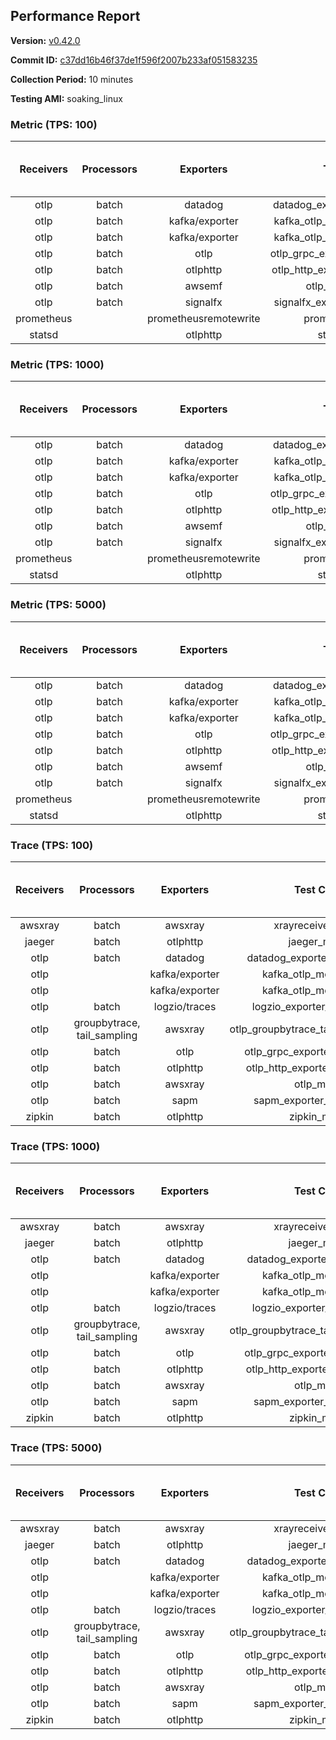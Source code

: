 ## Performance Report

**Version:** [v0.42.0](https://github.com/aws-observability/aws-otel-collector/releases/tag/v0.42.0)

**Commit ID:** [c37dd16b46f37de1f596f2007b233af051583235](https://github.com/aws-observability/aws-otel-collector/commit/c37dd16b46f37de1f596f2007b233af051583235)

**Collection Period:** 10 minutes

**Testing AMI:** soaking_linux


### Metric (TPS: 100)
| Receivers | Processors | Exporters | Test Case | Data Type | Instance Type | Avg CPU Usage (Percent) | Avg Memory Usage (Megabytes) | Max CPU Usage (Percent) | Max Memory Usage (Megabytes) |
|:---------:|:----------:|:---------:|:---------:|:---------:|:-------------:|:-----------------------:|:----------------------------:|:-----------------------:|:----------------------------:|
| otlp | batch | datadog | datadog_exporter_metric_mock | otlp | m5.2xlarge | 0.41 | 128.87 | 0.60 | 129.90 |
| otlp | batch | kafka/exporter | kafka_otlp_metric_mock_2_8_1 | otlp | m5.2xlarge | 2.09 | 134.35 | 2.30 | 135.16 |
| otlp | batch | kafka/exporter | kafka_otlp_metric_mock_3_2_0 | otlp | m5.2xlarge | 0.18 | 111.73 | 0.40 | 113.01 |
| otlp | batch | otlp | otlp_grpc_exporter_metric_mock | otlp | m5.2xlarge | 0.19 | 108.97 | 0.30 | 109.72 |
| otlp | batch | otlphttp | otlp_http_exporter_metric_mock | otlp | m5.2xlarge | 0.18 | 117.50 | 0.40 | 118.17 |
| otlp | batch | awsemf | otlp_metric_mock | otlp | m5.2xlarge | 0.37 | 120.23 | 0.60 | 122.54 |
| otlp | batch | signalfx | signalfx_exporter_metric_mock | otlp | m5.2xlarge | 0.22 | 124.20 | 0.40 | 124.82 |
| prometheus |  | prometheusremotewrite | prometheus_mock | prometheus | m5.2xlarge | 0.07 | 120.86 | 0.30 | 123.02 |
| statsd |  | otlphttp | statsd_mock | statsd | m5.2xlarge | 0.01 | 93.52 | 0.20 | 96.14 |

### Metric (TPS: 1000)
| Receivers | Processors | Exporters | Test Case | Data Type | Instance Type | Avg CPU Usage (Percent) | Avg Memory Usage (Megabytes) | Max CPU Usage (Percent) | Max Memory Usage (Megabytes) |
|:---------:|:----------:|:---------:|:---------:|:---------:|:-------------:|:-----------------------:|:----------------------------:|:-----------------------:|:----------------------------:|
| otlp | batch | datadog | datadog_exporter_metric_mock | otlp | m5.2xlarge | 1.99 | 137.88 | 2.20 | 140.25 |
| otlp | batch | kafka/exporter | kafka_otlp_metric_mock_2_8_1 | otlp | m5.2xlarge | 0.46 | 137.82 | 0.70 | 140.03 |
| otlp | batch | kafka/exporter | kafka_otlp_metric_mock_3_2_0 | otlp | m5.2xlarge | 9.31 | 149.11 | 10.30 | 152.29 |
| otlp | batch | otlp | otlp_grpc_exporter_metric_mock | otlp | m5.2xlarge | 0.46 | 130.27 | 0.70 | 132.28 |
| otlp | batch | otlphttp | otlp_http_exporter_metric_mock | otlp | m5.2xlarge | 0.51 | 144.05 | 0.70 | 146.94 |
| otlp | batch | awsemf | otlp_metric_mock | otlp | m5.2xlarge | 1.47 | 136.47 | 1.80 | 140.01 |
| otlp | batch | signalfx | signalfx_exporter_metric_mock | otlp | m5.2xlarge | 0.77 | 142.79 | 1.00 | 146.36 |
| prometheus |  | prometheusremotewrite | prometheus_mock | prometheus | m5.2xlarge | 0.68 | 159.40 | 1.20 | 167.10 |
| statsd |  | otlphttp | statsd_mock | statsd | m5.2xlarge | 0.01 | 93.88 | 0.20 | 96.32 |

### Metric (TPS: 5000)
| Receivers | Processors | Exporters | Test Case | Data Type | Instance Type | Avg CPU Usage (Percent) | Avg Memory Usage (Megabytes) | Max CPU Usage (Percent) | Max Memory Usage (Megabytes) |
|:---------:|:----------:|:---------:|:---------:|:---------:|:-------------:|:-----------------------:|:----------------------------:|:-----------------------:|:----------------------------:|
| otlp | batch | datadog | datadog_exporter_metric_mock | otlp | m5.2xlarge | 9.41 | 154.63 | 9.90 | 159.33 |
| otlp | batch | kafka/exporter | kafka_otlp_metric_mock_2_8_1 | otlp | m5.2xlarge | 8.43 | 151.36 | 8.80 | 154.85 |
| otlp | batch | kafka/exporter | kafka_otlp_metric_mock_3_2_0 | otlp | m5.2xlarge | 1.64 | 156.60 | 1.90 | 162.73 |
| otlp | batch | otlp | otlp_grpc_exporter_metric_mock | otlp | m5.2xlarge | 1.46 | 136.53 | 1.70 | 139.35 |
| otlp | batch | otlphttp | otlp_http_exporter_metric_mock | otlp | m5.2xlarge | 1.86 | 145.57 | 2.50 | 147.62 |
| otlp | batch | awsemf | otlp_metric_mock | otlp | m5.2xlarge | 6.60 | 144.73 | 7.50 | 147.68 |
| otlp | batch | signalfx | signalfx_exporter_metric_mock | otlp | m5.2xlarge | 3.42 | 143.82 | 3.80 | 147.58 |
| prometheus |  | prometheusremotewrite | prometheus_mock | prometheus | m5.2xlarge | 4.16 | 275.94 | 7.90 | 318.64 |
| statsd |  | otlphttp | statsd_mock | statsd | m5.2xlarge | 0.01 | 93.97 | 0.10 | 96.17 |

### Trace (TPS: 100)
| Receivers | Processors | Exporters | Test Case | Data Type | Instance Type | Avg CPU Usage (Percent) | Avg Memory Usage (Megabytes) | Max CPU Usage (Percent) | Max Memory Usage (Megabytes) |
|:---------:|:----------:|:---------:|:---------:|:---------:|:-------------:|:-----------------------:|:----------------------------:|:-----------------------:|:----------------------------:|
| awsxray | batch | awsxray | xrayreceiver_mock | xray | m5.2xlarge | 3.88 | 122.75 | 4.20 | 123.36 |
| jaeger | batch | otlphttp | jaeger_mock | jaeger | m5.2xlarge | 0.05 | 96.29 | 0.20 | 99.11 |
| otlp | batch | datadog | datadog_exporter_trace_mock | otlp | m5.2xlarge | 0.05 | 97.86 | 0.20 | 100.70 |
| otlp |  | kafka/exporter | kafka_otlp_mock_2_8_1 | otlp | m5.2xlarge | 0.16 | 100.57 | 0.30 | 104.21 |
| otlp |  | kafka/exporter | kafka_otlp_mock_3_2_0 | otlp | m5.2xlarge | 0.08 | 99.24 | 0.30 | 100.27 |
| otlp | batch | logzio/traces | logzio_exporter_trace_mock | otlp | m5.2xlarge | 0.04 | 94.20 | 0.20 | 97.08 |
| otlp | groupbytrace, tail_sampling | awsxray | otlp_groupbytrace_tailsampling_mock | otlp | m5.2xlarge | 0.03 | 94.66 | 0.20 | 96.91 |
| otlp | batch | otlp | otlp_grpc_exporter_trace_mock | otlp | m5.2xlarge | 0.05 | 95.05 | 0.30 | 97.56 |
| otlp | batch | otlphttp | otlp_http_exporter_trace_mock | otlp | m5.2xlarge | 0.04 | 94.62 | 0.20 | 96.67 |
| otlp | batch | awsxray | otlp_mock | otlp | m5.2xlarge | 0.04 | 94.19 | 0.20 | 96.64 |
| otlp | batch | sapm | sapm_exporter_trace_mock | otlp | m5.2xlarge | 0.05 | 94.93 | 0.20 | 97.04 |
| zipkin | batch | otlphttp | zipkin_mock | zipkin | m5.2xlarge | 0.04 | 94.76 | 0.20 | 97.64 |

### Trace (TPS: 1000)
| Receivers | Processors | Exporters | Test Case | Data Type | Instance Type | Avg CPU Usage (Percent) | Avg Memory Usage (Megabytes) | Max CPU Usage (Percent) | Max Memory Usage (Megabytes) |
|:---------:|:----------:|:---------:|:---------:|:---------:|:-------------:|:-----------------------:|:----------------------------:|:-----------------------:|:----------------------------:|
| awsxray | batch | awsxray | xrayreceiver_mock | xray | m5.2xlarge | 18.02 | 126.72 | 19.30 | 128.62 |
| jaeger | batch | otlphttp | jaeger_mock | jaeger | m5.2xlarge | 0.04 | 94.58 | 0.20 | 96.65 |
| otlp | batch | datadog | datadog_exporter_trace_mock | otlp | m5.2xlarge | 0.06 | 97.79 | 0.20 | 100.44 |
| otlp |  | kafka/exporter | kafka_otlp_mock_2_8_1 | otlp | m5.2xlarge | 0.10 | 99.72 | 0.40 | 101.54 |
| otlp |  | kafka/exporter | kafka_otlp_mock_3_2_0 | otlp | m5.2xlarge | 0.06 | 100.86 | 0.30 | 102.85 |
| otlp | batch | logzio/traces | logzio_exporter_trace_mock | otlp | m5.2xlarge | 0.04 | 93.90 | 0.20 | 96.98 |
| otlp | groupbytrace, tail_sampling | awsxray | otlp_groupbytrace_tailsampling_mock | otlp | m5.2xlarge | 0.03 | 95.22 | 0.20 | 97.55 |
| otlp | batch | otlp | otlp_grpc_exporter_trace_mock | otlp | m5.2xlarge | 0.05 | 97.64 | 0.20 | 99.91 |
| otlp | batch | otlphttp | otlp_http_exporter_trace_mock | otlp | m5.2xlarge | 0.05 | 95.25 | 0.20 | 97.17 |
| otlp | batch | awsxray | otlp_mock | otlp | m5.2xlarge | 0.04 | 94.20 | 0.20 | 96.87 |
| otlp | batch | sapm | sapm_exporter_trace_mock | otlp | m5.2xlarge | 0.04 | 94.66 | 0.20 | 96.85 |
| zipkin | batch | otlphttp | zipkin_mock | zipkin | m5.2xlarge | 0.04 | 96.26 | 0.20 | 98.67 |

### Trace (TPS: 5000)
| Receivers | Processors | Exporters | Test Case | Data Type | Instance Type | Avg CPU Usage (Percent) | Avg Memory Usage (Megabytes) | Max CPU Usage (Percent) | Max Memory Usage (Megabytes) |
|:---------:|:----------:|:---------:|:---------:|:---------:|:-------------:|:-----------------------:|:----------------------------:|:-----------------------:|:----------------------------:|
| awsxray | batch | awsxray | xrayreceiver_mock | xray | m5.2xlarge | 24.37 | 140.73 | 26.10 | 144.19 |
| jaeger | batch | otlphttp | jaeger_mock | jaeger | m5.2xlarge | 0.04 | 95.17 | 0.20 | 97.46 |
| otlp | batch | datadog | datadog_exporter_trace_mock | otlp | m5.2xlarge | 0.05 | 99.30 | 0.30 | 100.95 |
| otlp |  | kafka/exporter | kafka_otlp_mock_2_8_1 | otlp | m5.2xlarge | 0.07 | 100.98 | 0.20 | 102.67 |
| otlp |  | kafka/exporter | kafka_otlp_mock_3_2_0 | otlp | m5.2xlarge | 0.18 | 100.45 | 0.50 | 105.01 |
| otlp | batch | logzio/traces | logzio_exporter_trace_mock | otlp | m5.2xlarge | 0.04 | 94.42 | 0.20 | 96.19 |
| otlp | groupbytrace, tail_sampling | awsxray | otlp_groupbytrace_tailsampling_mock | otlp | m5.2xlarge | 0.03 | 95.06 | 0.30 | 97.44 |
| otlp | batch | otlp | otlp_grpc_exporter_trace_mock | otlp | m5.2xlarge | 0.04 | 93.81 | 0.20 | 95.32 |
| otlp | batch | otlphttp | otlp_http_exporter_trace_mock | otlp | m5.2xlarge | 0.04 | 95.10 | 0.20 | 97.30 |
| otlp | batch | awsxray | otlp_mock | otlp | m5.2xlarge | 0.04 | 93.54 | 0.30 | 95.99 |
| otlp | batch | sapm | sapm_exporter_trace_mock | otlp | m5.2xlarge | 0.04 | 95.31 | 0.30 | 97.57 |
| zipkin | batch | otlphttp | zipkin_mock | zipkin | m5.2xlarge | 0.05 | 94.19 | 0.20 | 96.37 |
